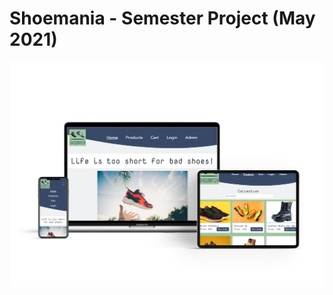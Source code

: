 # Shoemania - Semester Project (May 2021)

![mockup image of project](/images/shoemania-mockup.jpg)
